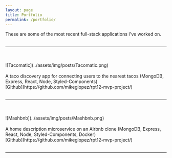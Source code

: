 ```yaml
---
layout: page
title: Portfolio
permalink: /portfolio/
---
```


These are some of the most recent full-stack applications I've worked on.
<br>
<br>
<hr>
<br>
<br>
![Tacomatic](../assets/img/posts/Tacomatic.png)
<br>
<br>
A taco discovery app for connecting users to the nearest tacos
(MongoDB, Express, React, Node, Styled-Components)
<br>
[Github](https://github.com/mikeglopez/rpt12-mvp-project/)
<br>
<br>
<hr>
<br>
<br>
![Mashbnb](../assets/img/posts/Mashbnb.png)
<br>
<br>
A home description microservice on an Airbnb clone
(MongoDB, Express, React, Node, Styled-Components, Docker)
<br>
[Github](https://github.com/mikeglopez/rpt12-mvp-project/)
<br>
<br>
<hr>